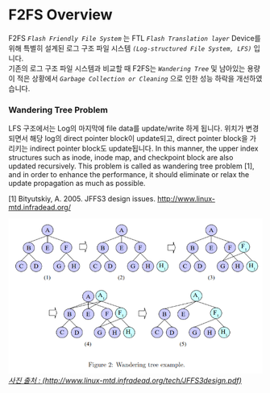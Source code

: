 # F2FS Overview

F2FS *`Flash Friendly File System`* 는 FTL *`Flash Translation layer`* Device를 위해 특별히 설계된 로그 구조 파일 시스템 *`(Log-structured File System, LFS)`* 입니다.  
기존의 로그 구조 파일 시스템과 비교할 때 F2FS는 *`Wandering Tree`* 및 남아있는 용량이 적은 상황에서 *`Garbage Collection or Cleaning`* 으로 인한 성능 하락을 개선하였습니다.


### Wandering Tree Problem
LFS 구조에서는 Log의 마지막에 file data를 update/write 하게 됩니다. 위치가 변경되면서 해당 log의 direct pointer block이 update되고, direct pointer block을 가리키는 indirect pointer block도 update됩니다.
In this manner,
the upper index structures such as inode, inode map, and checkpoint block are
also updated recursively. This problem is called as wandering tree problem [1],
and in order to enhance the performance, it should eliminate or relax the update
propagation as much as possible.

[1] Bityutskiy, A. 2005. JFFS3 design issues. http://www.linux-mtd.infradead.org/

![Alt text](./../src/wandering_tree.png)
*[사진 출처 : (http://www.linux-mtd.infradead.org/tech/JFFS3design.pdf)](http://www.linux-mtd.infradead.org/tech/JFFS3design.pdf)*